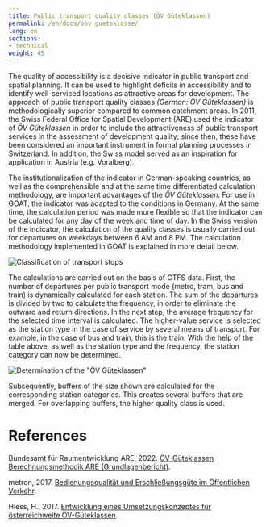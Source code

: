 ```yaml
---
title: Public transport quality classes (ÖV Güteklassen) 
permalink: /en/docs/oev_gueteklasse/
lang: en
sections:
- technical
weight: 45
---
```


The quality of accessibility is a decisive indicator in public transport and spatial planning. It can be used to highlight deficits in accessibility and to identify well-serviced locations as attractive areas for development. The approach of public transport quality classes <i>(German: ÖV Güteklassen)</i>  is methodologically superior compared to common catchment areas. In 2011, the Swiss Federal Office for Spatial Development (ARE) used the indicator of <i>ÖV Güteklassen</i> in order to include the attractiveness of public transport services in the assessment of development quality; since then, these have been considered an important instrument in formal planning processes in Switzerland. In addition, the Swiss model served as an inspiration for application in Austria (e.g. Voralberg).  

The institutionalization of the indicator in German-speaking countries, as well as the comprehensible and at the same time differentiated calculation methodology, are important advantages of the <i>ÖV Güteklassen</i>. For use in GOAT, the indicator was adapted to the conditions in Germany. At the same time, the calculation period was made more flexible so that the indicator can be calculated for any day of the week and time of day. In the Swiss version of the indicator, the calculation of the quality classes is usually carried out for departures on weekdays between 6 AM and 8 PM. The calculation methodology implemented in GOAT is explained in more detail below.  

![Classification of transport stops](/images/docs/oev_gueteklasse/classification_stations_en.webp "Classification of transport stops")

The calculations are carried out on the basis of GTFS data. First, the number of departures per public transport mode (metro, tram, bus and train) is dynamically calculated for each station. The sum of the departures is divided by two to calculate the frequency, in order to eliminate the outward and return directions. In the next step, the average frequency for the selected time interval is calculated. The higher-value service is selected as the station type in the case of service by several means of transport. For example, in the case of bus and train, this is the train. With the help of the table above, as well as the station type and the frequency, the station category can now be determined. 

![Determination of the "ÖV Güteklassen"](/images/docs/oev_gueteklasse/determination_oev_gueteklasse_en.webp "Determination of public transport quality classes")

Subsequently, buffers of the size shown are calculated for the corresponding station categories. This creates several buffers that are merged. For overlapping buffers, the higher quality class is used. 

# References

Bundesamt für Raumentwicklung ARE, 2022. [ÖV-Güteklassen Berechnungsmethodik ARE (Grundlagenbericht)](https://www.are.admin.ch/are/de/home/medien-und-publikationen/publikationen/verkehr/ov-guteklassen-berechnungsmethodik-are.html "Open Reference").

metron, 2017. [Bedienungsqualität und Erschließungsgüte im Öffentlichen Verkehr](https://vorarlberg.at/documents/302033/472144/1-+Schlussbericht.pdf/81c5f0d7-a0f0-54c7-e951-462cd5cf2831?t=1616147848364 "Open Reference").

Hiess, H., 2017. [Entwicklung eines Umsetzungskonzeptes für österreichweite ÖV-Güteklassen](https://www.oerok.gv.at/fileadmin/user_upload/Bilder/2.Reiter-Raum_u._Region/1.OEREK/OEREK_2011/PS_RO_Verkehr/OeV-G%C3%BCteklassen_Bericht_Final_2017-04-12.pdf "Open Reference").
